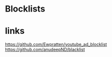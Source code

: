 # Blocklists

# links
https://github.com/Ewpratten/youtube_ad_blocklist
https://github.com/anudeepND/blacklist
